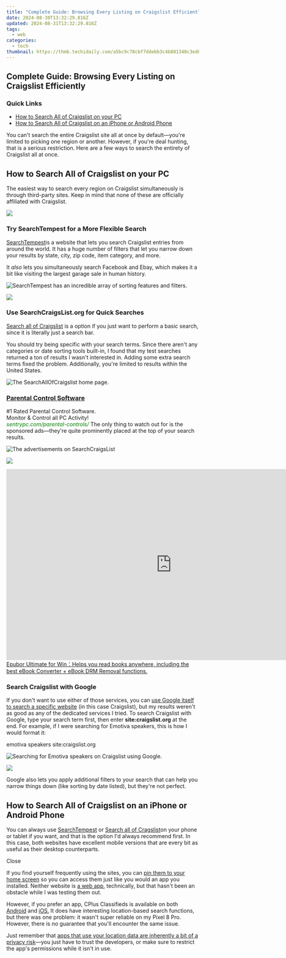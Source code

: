```yaml
---
title: "Complete Guide: Browsing Every Listing on Craigslist Efficiently"
date: 2024-08-30T13:32:29.816Z
updated: 2024-08-31T13:32:29.816Z
tags:
  - web
categories:
  - tech
thumbnail: https://thmb.techidaily.com/a5bc9c78cbf7ddebb3c4b881340c3ed8f01e0b70f6fee4b10bf3f28b3b2740fa.jpg
---
```


## Complete Guide: Browsing Every Listing on Craigslist Efficiently

### Quick Links

* [How to Search All of Craigslist on your PC](https://screen-recording.techidaily.com/updated-unlock-your-old-game-library-with-these-premier-pc-gba-emulators/)
* [How to Search All of Craigslist on an iPhone or Android Phone](https://data-safeguard.techidaily.com/discover-the-best-iphone-data-recovery-solutions-fully-supported-on-ios-17-devices/)

 You can't search the entire Craigslist site all at once by default—you're limited to picking one region or another. However, if you're deal hunting, that is a serious restriction. Here are a few ways to search the entirety of Craigslist all at once. 

##  How to Search All of Craigslist on your PC

 The easiest way to search every region on Craigslist simultaneously is through third-party sites. Keep in mind that none of these are officially affiliated with Craigslist. 

<!-- affiliate ads begin -->
<a href="https://secure.2checkout.com/order/checkout.php?PRODS=33729450&QTY=1&AFFILIATE=108875&CART=1"><img src="https://secure.avangate.com/images/merchant/7f687767ccf20fcea1c9dc4a5adc2326/Digisigner_banner_728_x_90_color_version.png" border="0"></a>
<!-- affiliate ads end -->
###  Try SearchTempest for a More Flexible Search

[SearchTempest](https://www.searchtempest.com/)is a website that lets you search Craigslist entries from around the world. It has a huge number of filters that let you narrow down your results by state, city, zip code, item category, and more. 

 It _also_ lets you simultaneously search Facebook and Ebay, which makes it a bit like visiting the largest garage sale in human history. 

![SearchTempest has an incredible array of sorting features and filters.](https://static1.howtogeekimages.com/wordpress/wp-content/uploads/2024/07/searchtempestgalore.png) 

<!-- affiliate ads begin -->
<a href="https://shop.systoolsgroup.com/affiliate.php?ACCOUNT=SYSTOOBY&AFFILIATE=108875&PATH=https%3A%2F%2Fwww.systoolsgroup.com%3FAFFILIATE%3D108875%26RESOURCE%3DSysTools%2BSQL%2BRecovery"><img src="https://www.systoolsgroup.com/box/sql-recovery.png" border="0"></a>
<!-- affiliate ads end -->
###  Use SearchCraigsList.org for Quick Searches

[Search all of Craigslist](https://www.searchcraigslist.org/) is a option if you just want to perform a basic search, since it is literally just a search bar. 

 You should try being specific with your search terms. Since there aren't any categories or date sorting tools built-in, I found that my test searches returned a ton of results I wasn't interested in. Adding some extra search terms fixed the problem. Additionally, you're limited to results within the United States. 

![The SearchAllOfCraigslist home page.](https://static1.howtogeekimages.com/wordpress/wp-content/uploads/2024/07/1-5.png) 

<!-- affiliate ads begin -->
<h3 id="200610"><a href="https://sentrypc.7eer.net/c/5597632/200610/3022">Parental Control Software</a></h3>
<span class="text-ad-content">
	#1 Rated Parental Control Software.<br/>
	Monitor & Control all PC Activity!<br/>
		<cite style="color:green">sentrypc.com/parental-controls/</cite>
	</span><img height="0" width="0" src="https://sentrypc.7eer.net/i/5597632/200610/3022" style="position:absolute;visibility:hidden;" border="0" />
<!-- affiliate ads end -->
 The only thing to watch out for is the sponsored ads—they're quite prominently placed at the top of your search results. 

![The advertisements on SearchCraigsList](https://static1.howtogeekimages.com/wordpress/wp-content/uploads/2024/07/ads.png) 

<!-- affiliate ads begin -->
<a href="https://store.massmailsoftware.com/order/checkout.php?PRODS=2069351&QTY=1&AFFILIATE=108875&CART=1"><img src="https://secure.avangate.com/images/merchant/dc87c13749315c7217cdc4ac692e704c/banera_for_partners-24_%282%29.jpg" border="0"></a>
<!-- affiliate ads end -->
<!-- affiliate ads begin -->
<a href="https://secure.2checkout.com/order/checkout.php?PRODS=4599951&QTY=1&AFFILIATE=108875&CART=1"><iframe width="864" height="500" src="https://www.youtube.com/embed/jVnfr5HudQw" title="The Latest and Easiest Solution to Remove Kindle DRM on Windows (without Degrading)" frameborder="0" allow="accelerometer; autoplay; clipboard-write; encrypted-media; gyroscope; picture-in-picture; web-share" referrerpolicy="strict-origin-when-cross-origin" allowfullscreen></iframe>
Epubor Ultimate for Win：Helps you read books anywhere, including the best eBook Converter + eBook DRM Removal functions.</a>
<!-- affiliate ads end -->
###  Search Craigslist with Google

 If you don't want to use either of those services, you can [use Google itself to search a specific website](https://extra-guidance.techidaily.com/new-m1-magic-cutting-edge-video-edits-for-ultra-smooth-results/) (in this case Craigslist), but my results weren't as good as any of the dedicated services I tried. To search Craigslist with Google, type your search term first, then enter **site:craigslist.org** at the end. For example, if I were searching for Emotiva speakers, this is how I would format it:

emotiva speakers site:craigslist.org 

![Searching for Emotiva speakers on Craigslist using Google.](https://static1.howtogeekimages.com/wordpress/wp-content/uploads/2024/07/emotiva-speaker-search-2.png) 

<!-- affiliate ads begin -->
<a href="https://secure.2checkout.com/order/checkout.php?PRODS=4729320&QTY=1&AFFILIATE=108875&CART=1"><img src="https://secure.avangate.com/images/merchant/f7f07e7dab09533bc71247a5b29a7373/products/2_iDeviceMessageBox.png" border="0"></a>
<!-- affiliate ads end -->
 Google also lets you apply additional filters to your search that can help you narrow things down (like sorting by date listed), but they're not perfect. 

##  How to Search All of Craigslist on an iPhone or Android Phone

 You can always use [SearchTempest](https://www.searchtempest.com/) or [Search all of Cragslist](https://www.searchcraigslist.org/)on your phone or tablet if you want, and that is the option I'd always recommend first. In this case, both websites have excellent mobile versions that are every bit as useful as their desktop counterparts. 

Close 

 If you find yourself frequently using the sites, you can [pin them to your home screen](https://android-pokemon-go.techidaily.com/unova-stone-pokemon-go-evolution-list-and-how-catch-them-for-nokia-c12-drfone-by-drfone-virtual-android/) so you can access them just like you would an app you installed. Neither website is [a web app](https://facebook-video-share.techidaily.com/updated-in-2024-building-mental-armor-against-online-critics/), technically, but that hasn't been an obstacle while I was testing them out. 

 However, if you prefer an app, CPlus Classifieds is available on both [Android](https://www.anrdoezrs.net/links/3607085/type/dlg/sid/UUhtgUeUpU2004091/https://play.google.com/store/apps/details?id=com.yanflex.craigslist) and [iOS.](https://apps.apple.com/us/app/cplus-classifieds/id955286870) It does have interesting location-based search functions, but there was one problem: it wasn't super reliable on my Pixel 8 Pro. However, there is no guarantee that you'll encounter the same issue. 

 Just remember that [apps that use your location data are inherently a bit of a privacy risk](https://fox-links.techidaily.com/2024-approved-action-spectacular-the-full-t5-camera-review/)—you just have to trust the developers, or make sure to restrict the app's permissions while it isn't in use.

<ins class="adsbygoogle"
     style="display:block"
     data-ad-format="autorelaxed"
     data-ad-client="ca-pub-7571918770474297"
     data-ad-slot="1223367746"></ins>



<ins class="adsbygoogle"
     style="display:block"
     data-ad-client="ca-pub-7571918770474297"
     data-ad-slot="8358498916"
     data-ad-format="auto"
     data-full-width-responsive="true"></ins>


